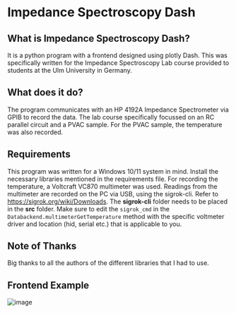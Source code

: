 Impedance Spectroscopy Dash
===========================
What is Impedance Spectroscopy Dash?
------------------------------------
It is a python program with a frontend designed using plotly Dash. This was specifically written for the Impedance Spectroscopy Lab course provided to students at the Ulm University in Germany.

What does it do?
----------------
The program communicates with an HP 4192A Impedance Spectrometer via GPIB to record the data. The lab course specifically focussed on an RC parallel circuit and a PVAC sample. For the PVAC sample, the temperature was also recorded.

Requirements
------------
This program was written for a Windows 10/11 system in mind. Install the necessary libraries mentioned in the requirements file. For recording the temperature, a Voltcraft VC870 multimeter was used. Readings from the multimeter are recorded on the PC via USB, using the sigrok-cli. Refer to https://sigrok.org/wiki/Downloads. The **sigrok-cli** folder needs to be placed in the **src** folder. Make sure to edit the `sigrok_cmd` in the `Databackend.multimeterGetTemperature` method with the specific voltmeter driver and location (hid, serial etc.) that is applicable to you.

Note of Thanks
--------------
Big thanks to all the authors of the different libraries that I had to use.

Frontend Example
----------------
![image](https://github.com/user-attachments/assets/3316523f-8e04-44c9-9e0b-6844f9e22b0e)

